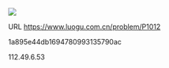 ![](https://blocksrc.haplat.net/_bot_sbu/sbu-pic.gif)

URL https://www.luogu.com.cn/problem/P1012

1a895e44db1694780993135790ac

112.49.6.53

